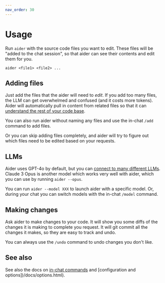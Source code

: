 ```yaml
---
nav_order: 30
---
```


# Usage

Run `aider` with the source code files you want to edit.
These files will be "added to the chat session", so that
aider can see their
contents and edit them for you.

```
aider <file1> <file2> ...
```

## Adding files

Just add the files that the aider will need to *edit*.
If you add too many files, the LLM can get overwhelmed
and confused (and it costs more tokens).
Aider will automatically
pull in content from related files so that it can
[understand the rest of your code base](https://aider.chat/docs/repomap.html).

You can also run aider without naming any files and use the in-chat
`/add` command to add files.

Or you can skip adding files completely, and aider
will try to figure out which files need to be edited based
on your requests.

## LLMs

Aider uses GPT-4o by default, but you can
[connect to many different LLMs](/docs/llms.html).
Claude 3 Opus is another model which works very well with aider,
which you can use by running `aider --opus`.

You can run `aider --model XXX` to launch aider with
a specific model.
Or, during your chat you can switch models with the in-chat
`/model` command.

## Making changes

Ask aider to make changes to your code.
It will show you some diffs of the changes it is making to
complete you request.
It will git commit all the changes it makes,
so they are easy to track and undo.

You can always use the `/undo` command to undo changes you don't
like.

## See also

See also the docs on [in-chat commands](/docs/commands.html)
and [configuration and options])/docs/options.html).
